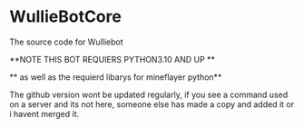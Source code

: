 # WullieBotCore
The source code for Wulliebot


**NOTE THIS BOT REQUIERS PYTHON3.10 AND UP **

** as well as the requierd libarys for mineflayer python**

The github version wont be updated regularly, if you see a command used on a server and its not here, someone else has made a copy and added it or i havent merged it.
